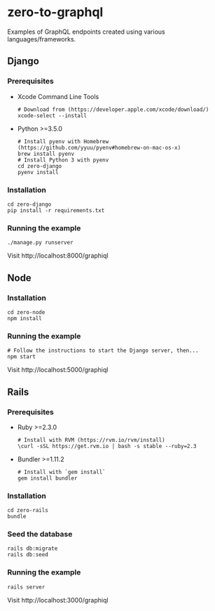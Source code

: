 # zero-to-graphql
Examples of GraphQL endpoints created using various languages/frameworks.

## Django

### Prerequisites

* Xcode Command Line Tools

    ```
    # Download from (https://developer.apple.com/xcode/download/)
    xcode-select --install
    ```

* Python >=3.5.0

    ```
    # Install pyenv with Homebrew (https://github.com/yyuu/pyenv#homebrew-on-mac-os-x)
    brew install pyenv
    # Install Python 3 with pyenv
    cd zero-django
    pyenv install
    ```

### Installation

    cd zero-django
    pip install -r requirements.txt

### Running the example

    ./manage.py runserver

Visit http://localhost:8000/graphiql

## Node

### Installation

    cd zero-node
    npm install
    
### Running the example

    # Follow the instructions to start the Django server, then...
    npm start

Visit http://localhost:5000/graphiql

## Rails

### Prerequisites

* Ruby >=2.3.0

    ```
    # Install with RVM (https://rvm.io/rvm/install)
    \curl -sSL https://get.rvm.io | bash -s stable --ruby=2.3
    ```

* Bundler >=1.11.2

    ```
    # Install with `gem install`
    gem install bundler
    ```

### Installation

    cd zero-rails
    bundle

### Seed the database

    rails db:migrate
    rails db:seed

### Running the example

    rails server

Visit http://localhost:3000/graphiql
